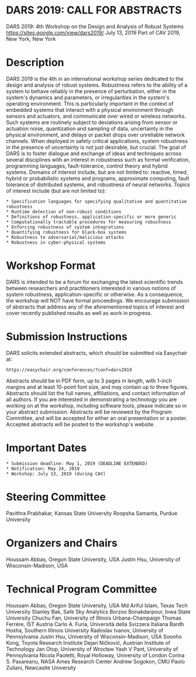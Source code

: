 # DARS 2019: CALL FOR ABSTRACTS

DARS 2019: 4th Workshop on the Design and Analysis of Robust Systems
https://sites.google.com/view/dars2019/
July 13, 2019
Part of CAV 2019, New York, New York

# Description
DARS 2019 is the 4th in an international workshop series dedicated to the design and analysis of robust systems. Robustness refers to the ability of a system to behave reliably in the presence of perturbation, either in the system's dynamics and parameters, or irregularities in the system's operating environment. This is particularly important in the context of embedded systems that interact with a physical environment through sensors and actuators, and communicate over wired or wireless networks. Such systems are routinely subject to deviations arising from sensor or actuation noise, quantization and sampling of data, uncertainty in the physical environment, and delays or packet drops over unreliable network channels. When deployed in safety critical applications, system robustness in the presence of uncertainty is not just desirable, but crucial.
The goal of DARS is to foster dialogue and exchange of ideas and techniques across several disciplines with an interest in robustness such as formal verification, programming languages, fault-tolerance, control theory and hybrid systems. Domains of interest include, but are not limited to: reactive, timed, hybrid or probabilistic systems and programs, approximate computing, fault tolerance of distributed systems, and robustness of neural networks.
Topics of interest include (but are not limited to):

    * Specification languages for specifying qualitative and quantitative robustness
    * Runtime detection of non-robust conditions
    * Definitions of robustness, application-specific or more generic
    * Computationally tractable procedures for measuring robustness
    * Enforcing robustness of system integrations
    * Quantifying robustness for black-box systems
    * Robustness to adversarial/malicious attacks
    * Robustness in cyber-physical systems

# Workshop Format
DARS is intended to be a forum for exchanging the latest scientific trends between researchers and practitioners interested in various notions of system robustness, application-specific or otherwise.  As a consequence, the workshop will NOT have formal proceedings. We encourage submission of abstracts that address any of the aforementioned topics of interest and cover recently published results as well as work in progress.

# Submission Instructions
DARS solicits extended abstracts, which should be submitted via Easychair at:

    https://easychair.org/conferences/?conf=dars2019

Abstracts should be in PDF form, up to 3 pages in length, with 1-inch margins and at least 10-point font size, and may contain up to three figures. Abstracts should list the full names, affiliations, and contact information of all authors. If you are interested in demonstrating a technology you are working on at the workshop, including software tools, please indicate so in your abstract submission.
Abstracts will be reviewed by the Program Committee, and will be accepted for either an oral presentation or a poster. Accepted abstracts will be posted to the workshop's website.

# Important Dates

    * Submission deadline: May 1, 2019 (DEADLINE EXTENDED)
    * Notification: May 24, 2019
    * Workshop: July 13, 2019 (during CAV)

# Steering Committee
Pavithra Prabhakar, Kansas State University
Roopsha Samanta, Purdue University

# Organizers and Chairs
Houssam Abbas, Oregon State University, USA
Justin Hsu, University of Wisconsin-Madison, USA

# Technical Program Committee
Houssam Abbas, Oregon State University, USA
Md Ariful Islam, Texas Tech University
Stanley Bak, Safe Sky Analytics
Borzoo Bonakdarpour, Iowa State University
Chuchu Fan, University of Illinois Urbana-Champaign
Thomas Ferrère, IST Austria
Carlo A. Furia, Università della Svizzera Italiana
Bardh Hoxha, Southern Illinois University
Radoslav Ivanov, University of Pennsylvania
Justin Hsu, University of Wisconsin-Madison, USA
Soonho Kong, Toyota Research Institute
Dejan Ničković, Austrian Institute of Technology
Jan Otop, University of Wrocław
Yash V Pant, University of Pennsylvania
Nicola Paoletti, Royal Holloway, University of London
Corina S. Pasareanu, NASA Ames Research Center
Andrew Sogokon, CMU
Paolo Zuliani, Newcastle University 
